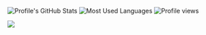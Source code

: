 <!--### Hi there 👋-->

<!--
**AIWMUS/AIWMUS** is a ✨ _special_ ✨ repository because its `README.md` (this file) appears on your GitHub profile.

Here are some ideas to get you started:

- 🔭 I’m currently working on ...
- 🌱 I’m currently learning ...
- 👯 I’m looking to collaborate on ...
- 🤔 I’m looking for help with ...
- 💬 Ask me about ...
- 📫 How to reach me: ...
- 😄 Pronouns: ...
- ⚡ Fun fact: ...
-->

![Profile's GitHub Stats](https://github-readme-stats.vercel.app/api?username=AIWMUS&show_icons=true&theme=synthwave)
![Most Used Languages](https://github-readme-stats.vercel.app/api/top-langs/?username=AIWMUS&layout=compact&theme=synthwave)
![Profile views](https://komarev.com/ghpvc/?username=AIWMUS&color=blueviolet)

![](https://upload.wikimedia.org/wikipedia/commons/8/87/SVG_animation_using_CSS.svg)
